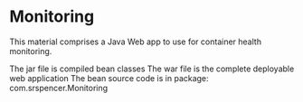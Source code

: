 # Monitoring

This material comprises a Java Web app to use for container health monitoring.

The jar file is compiled bean classes
The war file is the complete deployable web application
The bean source code is in package: com.srspencer.Monitoring
